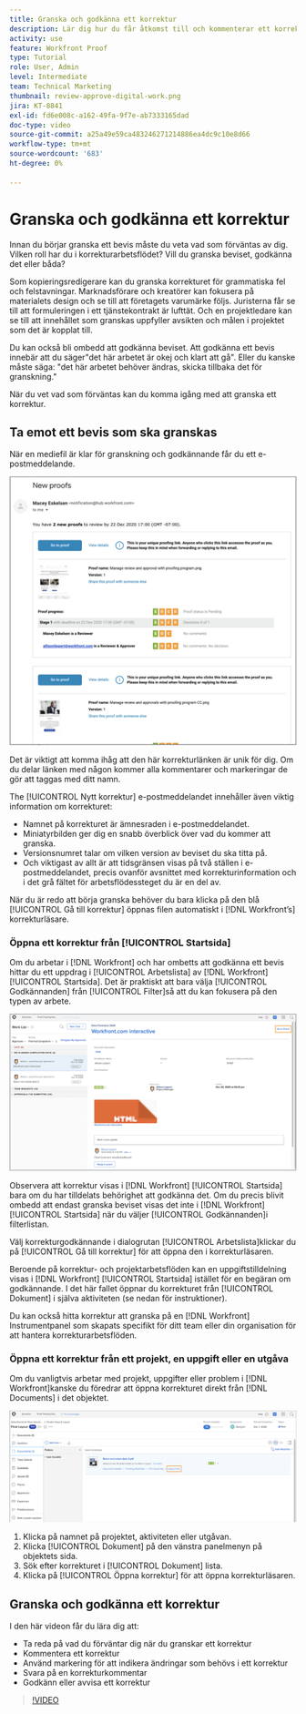 ```yaml
---
title: Granska och godkänna ett korrektur
description: Lär dig hur du får åtkomst till och kommenterar ett korrektur, använder markeringar för att ange nödvändiga ändringar, svarar på korrekturkommentarer och fattar beslut om ett korrektur i [!DNL Workfront].
activity: use
feature: Workfront Proof
type: Tutorial
role: User, Admin
level: Intermediate
team: Technical Marketing
thumbnail: review-approve-digital-work.png
jira: KT-8841
exl-id: fd6e008c-a162-49fa-9f7e-ab7333165dad
doc-type: video
source-git-commit: a25a49e59ca483246271214886ea4dc9c10e8d66
workflow-type: tm+mt
source-wordcount: '683'
ht-degree: 0%

---
```


# Granska och godkänna ett korrektur

Innan du börjar granska ett bevis måste du veta vad som förväntas av dig. Vilken roll har du i korrekturarbetsflödet? Vill du granska beviset, godkänna det eller båda?

Som kopieringsredigerare kan du granska korrekturet för grammatiska fel och felstavningar. Marknadsförare och kreatörer kan fokusera på materialets design och se till att företagets varumärke följs. Juristerna får se till att formuleringen i ett tjänstekontrakt är lufttät. Och en projektledare kan se till att innehållet som granskas uppfyller avsikten och målen i projektet som det är kopplat till.

Du kan också bli ombedd att godkänna beviset. Att godkänna ett bevis innebär att du säger&quot;det här arbetet är okej och klart att gå&quot;. Eller du kanske måste säga: &quot;det här arbetet behöver ändras, skicka tillbaka det för granskning.&quot;

När du vet vad som förväntas kan du komma igång med att granska ett korrektur.

## Ta emot ett bevis som ska granskas

När en mediefil är klar för granskning och godkännande får du ett e-postmeddelande.

![En bild av ett nytt korrekturmeddelande som begär granskning och godkännande av två korrektur i [!DNL  Workfront].](assets/new-proof-emails.png)

Det är viktigt att komma ihåg att den här korrekturlänken är unik för dig. Om du delar länken med någon kommer alla kommentarer och markeringar de gör att taggas med ditt namn.

The [!UICONTROL Nytt korrektur] e-postmeddelandet innehåller även viktig information om korrekturet:

* Namnet på korrekturet är ämnesraden i e-postmeddelandet.
* Miniatyrbilden ger dig en snabb överblick över vad du kommer att granska.
* Versionsnumret talar om vilken version av beviset du ska titta på.
* Och viktigast av allt är att tidsgränsen visas på två ställen i e-postmeddelandet, precis ovanför avsnittet med korrekturinformation och i det grå fältet för arbetsflödessteget du är en del av.

När du är redo att börja granska behöver du bara klicka på den blå [!UICONTROL Gå till korrektur] öppnas filen automatiskt i [!DNL Workfront’s] korrekturläsare.

### Öppna ett korrektur från [!UICONTROL Startsida]

Om du arbetar i [!DNL Workfront] och har ombetts att godkänna ett bevis hittar du ett uppdrag i [!UICONTROL Arbetslista] av [!DNL Workfront] [!UICONTROL Startsida]. Det är praktiskt att bara välja [!UICONTROL Godkännanden] från [!UICONTROL Filter]så att du kan fokusera på den typen av arbete.

![En bild av [!DNL Workfront] [!UICONTROL Startsida] med [!UICONTROL Godkännanden] filtret är aktiverat och ett korrektur har valts i listan.](assets/open-proof-from-home.png)

Observera att korrektur visas i [!DNL Workfront] [!UICONTROL Startsida] bara om du har tilldelats behörighet att godkänna det. Om du precis blivit ombedd att endast granska beviset visas det inte i [!DNL Workfront] [!UICONTROL Startsida] när du väljer [!UICONTROL Godkännanden]i filterlistan.

Välj korrekturgodkännande i dialogrutan [!UICONTROL Arbetslista]klickar du på [!UICONTROL Gå till korrektur] för att öppna den i korrekturläsaren.

Beroende på korrektur- och projektarbetsflöden kan en uppgiftstilldelning visas i [!DNL Workfront] [!UICONTROL Startsida] istället för en begäran om godkännande. I det här fallet öppnar du korrekturet från [!UICONTROL Dokument] i själva aktiviteten (se nedan för instruktioner).

Du kan också hitta korrektur att granska på en [!DNL Workfront] Instrumentpanel som skapats specifikt för ditt team eller din organisation för att hantera korrekturarbetsflöden.

### Öppna ett korrektur från ett projekt, en uppgift eller en utgåva

Om du vanligtvis arbetar med projekt, uppgifter eller problem i [!DNL Workfront]kanske du föredrar att öppna korrekturet direkt från [!DNL Documents] i det objektet.

![En bild av [!UICONTROL Dokument] avsnitt i [!DNL  Workfront] med [!UICONTROL Öppna korrektur]länk markerad.](assets/open-proof-from-documents.png)

1. Klicka på namnet på projektet, aktiviteten eller utgåvan.
2. Klicka [!UICONTROL Dokument] på den vänstra panelmenyn på objektets sida.
3. Sök efter korrekturet i [!UICONTROL Dokument] lista.
4. Klicka på [!UICONTROL Öppna korrektur] för att öppna korrekturläsaren.

## Granska och godkänna ett korrektur

I den här videon får du lära dig att:

* Ta reda på vad du förväntar dig när du granskar ett korrektur
* Kommentera ett korrektur
* Använd markering för att indikera ändringar som behövs i ett korrektur
* Svara på en korrekturkommentar
* Godkänn eller avvisa ett korrektur

>[!VIDEO](https://video.tv.adobe.com/v/335141/?quality=12&learn=on)

<!--
#### Learn more
* Create and manage proof comments
* Make decisions on a proof
* Review a static proof
* Tag users to share a proof
* Notifications for proof comments and decisions
-->

<!--
#### Guides
* Reviewing proofs in [!DNL Workfront]
* -->
